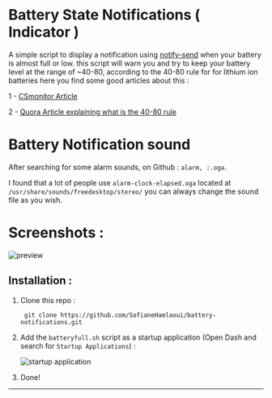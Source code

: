 # Battery State Notifications ( Indicator ) 

A simple script to display a notification using [notify-send](https://ss64.com/bash/notify-send.html) when your battery is almost full or low.
this script will warn you and try to keep your battery level at the range of ~40-80, according to the 40-80 rule for for lithium ion batteries
here you find some good articles about this : 

1 - [CSmonitor Article](https://www.csmonitor.com/Technology/Tech/2014/0103/40-80-rule-New-tip-for-extending-battery-life)

2 - [Quora Article explaining what is the 40-80 rule](https://www.quora.com/What-is-40-80-rule-for-lithium-ion-batteries)

# Battery Notification sound 

After searching for some alarm sounds, on Github : ```alarm, :.oga```.

I found that a lot of people use `alarm-clock-elapsed.oga` located at `/usr/share/sounds/freedesktop/stereo/`
you can always change the sound file as you wish.

# Screenshots :

![preview](http://i.imgur.com/rVGMBK8.png)

## Installation :

1. Clone this repo :
        
        git clone https://github.com/SofianeHamlaoui/battery-notifications.git
        
3. Add the `batteryfull.sh` script as a startup application (Open Dash and search for `Startup Applications`) :

    ![startup application](http://i.imgur.com/pWcq9TW.png)

4. Done!


----


    
